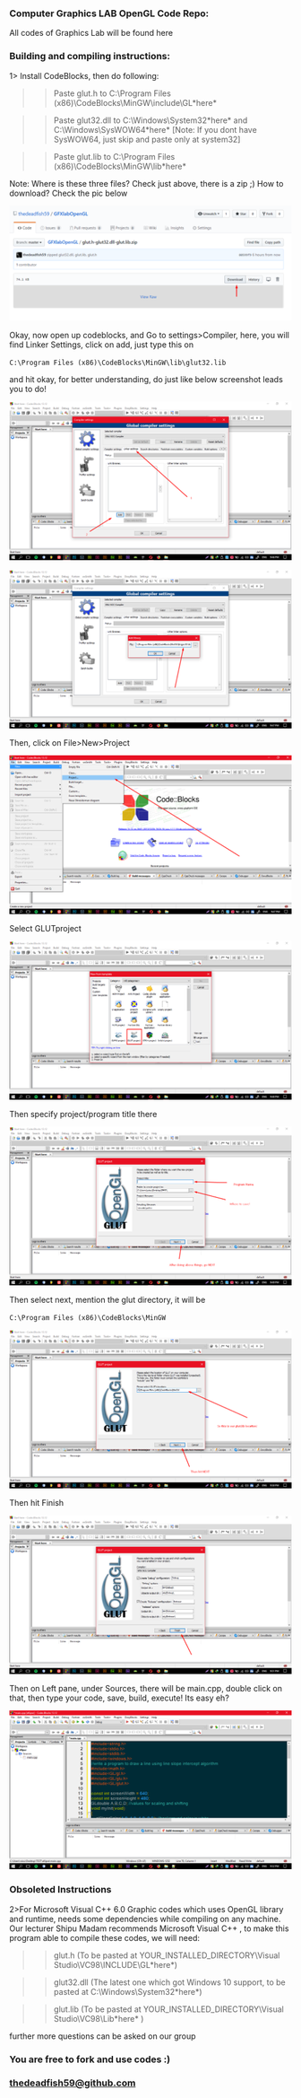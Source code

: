 ### Computer Graphics LAB OpenGL Code Repo:

All codes of Graphics Lab will be found here

### Building and compiling instructions:
1> Install CodeBlocks, then do following:

>>Paste glut.h to C:\Program Files (x86)\CodeBlocks\MinGW\include\GL\*here* 

>>Paste glut32.dll to C:\Windows\System32\*here* and C:\Windows\SysWOW64\*here* [Note: If you dont have SysWOW64, just skip and paste only at system32]

>>Paste glut.lib to C:\Program Files (x86)\CodeBlocks\MinGW\lib\*here* 

Note: Where is these three files? Check just above, there is a zip ;) How to download? Check the pic below


![](https://github.com/thedeadfish59/GFXlabOpenGL/raw/master/Screenshots/files.png)

Okay, now open up codeblocks, and Go to settings>Compiler, here, you will find Linker Settings, click on add, just type this on

`C:\Program Files (x86)\CodeBlocks\MinGW\lib\glut32.lib`


and hit okay, for better understanding, do just like below screenshot leads you to do! 

![](https://github.com/thedeadfish59/GFXlabOpenGL/raw/master/Screenshots/1.png)

![](https://github.com/thedeadfish59/GFXlabOpenGL/raw/master/Screenshots/2.png)

Then, click on File>New>Project

![](https://github.com/thedeadfish59/GFXlabOpenGL/raw/master/Screenshots/3.png)

Select GLUTproject

![](https://github.com/thedeadfish59/GFXlabOpenGL/raw/master/Screenshots/4.png)

Then specify project/program title there

![](https://github.com/thedeadfish59/GFXlabOpenGL/raw/master/Screenshots/5.png)

Then select next, mention the glut directory, it will be

`C:\Program Files (x86)\CodeBlocks\MinGW`

![](https://github.com/thedeadfish59/GFXlabOpenGL/raw/master/Screenshots/6.png)

Then hit Finish

![](https://github.com/thedeadfish59/GFXlabOpenGL/raw/master/Screenshots/7.png)

Then on Left pane, under Sources, there will be main.cpp, double click on that, then type your code, save, build, execute! Its easy eh?

![](https://github.com/thedeadfish59/GFXlabOpenGL/raw/master/Screenshots/8.png)

### Obsoleted Instructions

2>For Microsoft Visual C++ 6.0 
Graphic codes which uses OpenGL library and runtime, needs some dependencies while compiling on any machine.
Our lecturer Shipu Madam recommends Microsoft Visual C++ , to make this program able to compile these codes, we will need:

>>glut.h (To be pasted at YOUR_INSTALLED_DIRECTORY\Visual Studio\VC98\INCLUDE\GL\*here*)

>>glut32.dll (The latest one which got Windows 10 support, to be pasted at C:\Windows\System32\*here*)

>>glut.lib (To be pasted at YOUR_INSTALLED_DIRECTORY\Visual Studio\VC98\Lib\*here* )


further more questions can be asked on our group

### You are free to fork and use codes :) 
### thedeadfish59@github.com
